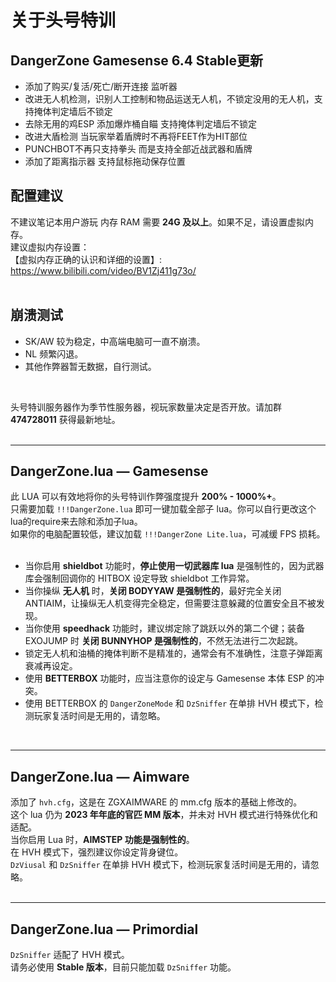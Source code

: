 # 关于头号特训
## DangerZone Gamesense 6.4 Stable更新<br>
- 添加了购买/复活/死亡/断开连接 监听器<br>
- 改进无人机检测，识别人工控制和物品运送无人机，不锁定没用的无人机，支持掩体判定墙后不锁定<br>
- 去除无用的鸡ESP 添加爆炸桶自瞄 支持掩体判定墙后不锁定<br>
- 改进大盾检测 当玩家举着盾牌时不再将FEET作为HIT部位<br>
- PUNCHBOT不再只支持拳头 而是支持全部近战武器和盾牌<br>
- 添加了距离指示器 支持鼠标拖动保存位置<br>

## 配置建议
不建议笔记本用户游玩
内存 RAM 需要 **24G 及以上**。如果不足，请设置虚拟内存。<br>
建议虚拟内存设置：  
【虚拟内存正确的认识和详细的设置】: https://www.bilibili.com/video/BV1Zj411g73o/ <br>
<br>

## 崩溃测试
- SK/AW 较为稳定，中高端电脑可一直不崩溃。<br>
- NL 频繁闪退。<br>
- 其他作弊器暂无数据，自行测试。<br>
<br>

头号特训服务器作为季节性服务器，视玩家数量决定是否开放。请加群 **474728011** 获得最新地址。<br>
<br>

---

## DangerZone.lua — Gamesense
此 LUA 可以有效地将你的头号特训作弊强度提升 **200% - 1000%+**。<br>
只需要加载 `!!!DangerZone.lua` 即可一键加载全部子 lua。你可以自行更改这个lua的require来去除和添加子lua。<br>
如果你的电脑配置较低，建议加载 `!!!DangerZone Lite.lua`，可减缓 FPS 损耗。<br>
<br>
- 当你启用 **shieldbot** 功能时，**停止使用一切武器库 lua** 是强制性的，因为武器库会强制回调你的 HITBOX 设定导致 shieldbot 工作异常。<br>
- 当你操纵 **无人机** 时，**关闭 BODYYAW 是强制性的**，最好完全关闭 ANTIAIM，让操纵无人机变得完全稳定，但需要注意躲藏的位置安全且不被发现。<br>
- 当你使用 **speedhack** 功能时，建议绑定除了跳跃以外的第二个键；装备 EXOJUMP 时 **关闭 BUNNYHOP 是强制性的**，不然无法进行二次起跳。<br>
- 锁定无人机和油桶的掩体判断不是精准的，通常会有不准确性，注意子弹距离衰减再设定。<br>
- 使用 **BETTERBOX** 功能时，应当注意你的设定与 Gamesense 本体 ESP 的冲突。<br>
- 使用 BETTERBOX 的 `DangerZoneMode` 和 `DzSniffer` 在单排 HVH 模式下，检测玩家复活时间是无用的，请忽略。<br>
<br>

---

## DangerZone.lua — Aimware
添加了 `hvh.cfg`，这是在 ZGXAIMWARE 的 mm.cfg 版本的基础上修改的。<br>
这个 lua 仍为 **2023 年年底的官匹 MM 版本**，并未对 HVH 模式进行特殊优化和适配。<br>
当你启用 Lua 时，**AIMSTEP 功能是强制性的**。<br>
在 HVH 模式下，强烈建议你设定背身键位。<br>
`DzViusal` 和 `DzSniffer` 在单排 HVH 模式下，检测玩家复活时间是无用的，请忽略。<br>
<br>

---

## DangerZone.lua — Primordial
`DzSniffer` 适配了 HVH 模式。<br>
请务必使用 **Stable 版本**，目前只能加载 `DzSniffer` 功能。<br>
